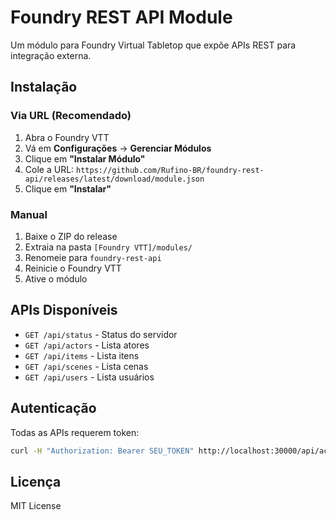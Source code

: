 # Foundry REST API Module

Um módulo para Foundry Virtual Tabletop que expõe APIs REST para integração externa.

## Instalação

### Via URL (Recomendado)
1. Abra o Foundry VTT
2. Vá em **Configurações** → **Gerenciar Módulos**
3. Clique em **"Instalar Módulo"**
4. Cole a URL: `https://github.com/Rufino-BR/foundry-rest-api/releases/latest/download/module.json`
5. Clique em **"Instalar"**

### Manual
1. Baixe o ZIP do release
2. Extraia na pasta `[Foundry VTT]/modules/`
3. Renomeie para `foundry-rest-api`
4. Reinicie o Foundry VTT
5. Ative o módulo

## APIs Disponíveis

- `GET /api/status` - Status do servidor
- `GET /api/actors` - Lista atores
- `GET /api/items` - Lista itens
- `GET /api/scenes` - Lista cenas
- `GET /api/users` - Lista usuários

## Autenticação

Todas as APIs requerem token:
```bash
curl -H "Authorization: Bearer SEU_TOKEN" http://localhost:30000/api/actors
```

## Licença

MIT License

